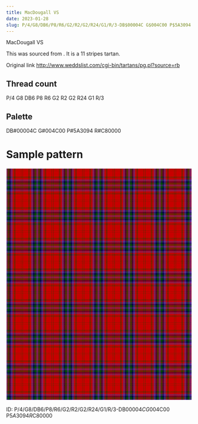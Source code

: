 ```yaml
---
title: MacDougall VS
date: 2023-01-28
slug: P/4/G8/DB6/P8/R6/G2/R2/G2/R24/G1/R/3-DB$00004C G$004C00 P$5A3094 R$C80000
---
```

MacDougall VS

This was sourced from <no value>.  It is a 11 stripes tartan.

Original link http://www.weddslist.com/cgi-bin/tartans/pg.pl?source=rb

## Thread count
P/4 G8 DB6 P8 R6 G2 R2 G2 R24 G1 R/3

## Palette
DB#00004C G#004C00 P#5A3094 R#C80000

# Sample pattern

![Tartan detail](tartan.png "P/4 G8 DB6 P8 R6 G2 R2 G2 R24 G1 R/3 tartan")

ID: P/4/G8/DB6/P8/R6/G2/R2/G2/R24/G1/R/3-DB$00004C G$004C00 P$5A3094 R$C80000
